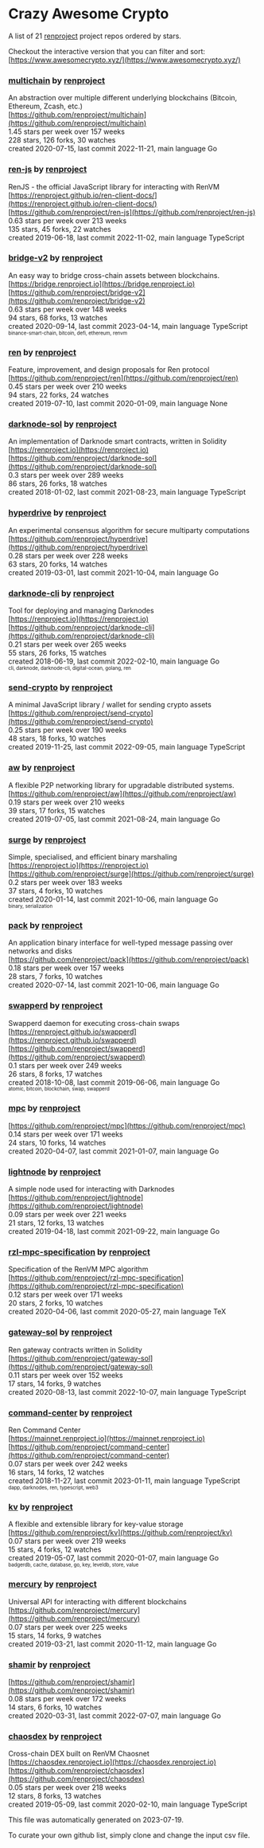 # Crazy Awesome Crypto
A list of 21 [renproject](https://github.com/renproject) project repos ordered by stars.  

Checkout the interactive version that you can filter and sort: 
[https://www.awesomecrypto.xyz/](https://www.awesomecrypto.xyz/)  


### [multichain](https://github.com/renproject/multichain) by [renproject](https://github.com/renproject)  
An abstraction over multiple different underlying blockchains (Bitcoin, Ethereum, Zcash, etc.)  
[https://github.com/renproject/multichain](https://github.com/renproject/multichain)  
1.45 stars per week over 157 weeks  
228 stars, 126 forks, 30 watches  
created 2020-07-15, last commit 2022-11-21, main language Go  


### [ren-js](https://github.com/renproject/ren-js) by [renproject](https://github.com/renproject)  
RenJS - the official JavaScript library for interacting with RenVM  
[https://renproject.github.io/ren-client-docs/](https://renproject.github.io/ren-client-docs/)  
[https://github.com/renproject/ren-js](https://github.com/renproject/ren-js)  
0.63 stars per week over 213 weeks  
135 stars, 45 forks, 22 watches  
created 2019-06-18, last commit 2022-11-02, main language TypeScript  


### [bridge-v2](https://github.com/renproject/bridge-v2) by [renproject](https://github.com/renproject)  
An easy way to bridge cross-chain assets between blockchains.  
[https://bridge.renproject.io](https://bridge.renproject.io)  
[https://github.com/renproject/bridge-v2](https://github.com/renproject/bridge-v2)  
0.63 stars per week over 148 weeks  
94 stars, 68 forks, 13 watches  
created 2020-09-14, last commit 2023-04-14, main language TypeScript  
<sub><sup>binance-smart-chain, bitcoin, defi, ethereum, renvm</sup></sub>


### [ren](https://github.com/renproject/ren) by [renproject](https://github.com/renproject)  
Feature, improvement, and design proposals for Ren protocol  
[https://github.com/renproject/ren](https://github.com/renproject/ren)  
0.45 stars per week over 210 weeks  
94 stars, 22 forks, 24 watches  
created 2019-07-10, last commit 2020-01-09, main language None  


### [darknode-sol](https://github.com/renproject/darknode-sol) by [renproject](https://github.com/renproject)  
 An implementation of Darknode smart contracts, written in Solidity   
[https://renproject.io](https://renproject.io)  
[https://github.com/renproject/darknode-sol](https://github.com/renproject/darknode-sol)  
0.3 stars per week over 289 weeks  
86 stars, 26 forks, 18 watches  
created 2018-01-02, last commit 2021-08-23, main language TypeScript  


### [hyperdrive](https://github.com/renproject/hyperdrive) by [renproject](https://github.com/renproject)  
An experimental consensus algorithm for secure multiparty computations  
[https://github.com/renproject/hyperdrive](https://github.com/renproject/hyperdrive)  
0.28 stars per week over 228 weeks  
63 stars, 20 forks, 14 watches  
created 2019-03-01, last commit 2021-10-04, main language Go  


### [darknode-cli](https://github.com/renproject/darknode-cli) by [renproject](https://github.com/renproject)  
Tool for deploying and managing Darknodes   
[https://renproject.io](https://renproject.io)  
[https://github.com/renproject/darknode-cli](https://github.com/renproject/darknode-cli)  
0.21 stars per week over 265 weeks  
55 stars, 26 forks, 15 watches  
created 2018-06-19, last commit 2022-02-10, main language Go  
<sub><sup>cli, darknode, darknode-cli, digital-ocean, golang, ren</sup></sub>


### [send-crypto](https://github.com/renproject/send-crypto) by [renproject](https://github.com/renproject)  
A minimal JavaScript library / wallet for sending crypto assets  
[https://github.com/renproject/send-crypto](https://github.com/renproject/send-crypto)  
0.25 stars per week over 190 weeks  
48 stars, 18 forks, 10 watches  
created 2019-11-25, last commit 2022-09-05, main language TypeScript  


### [aw](https://github.com/renproject/aw) by [renproject](https://github.com/renproject)  
A flexible P2P networking library for upgradable distributed systems.  
[https://github.com/renproject/aw](https://github.com/renproject/aw)  
0.19 stars per week over 210 weeks  
39 stars, 17 forks, 15 watches  
created 2019-07-05, last commit 2021-08-24, main language Go  


### [surge](https://github.com/renproject/surge) by [renproject](https://github.com/renproject)  
Simple, specialised, and efficient binary marshaling  
[https://renproject.io](https://renproject.io)  
[https://github.com/renproject/surge](https://github.com/renproject/surge)  
0.2 stars per week over 183 weeks  
37 stars, 4 forks, 10 watches  
created 2020-01-14, last commit 2021-10-06, main language Go  
<sub><sup>binary, serialization</sup></sub>


### [pack](https://github.com/renproject/pack) by [renproject](https://github.com/renproject)  
An application binary interface for well-typed message passing over networks and disks  
[https://github.com/renproject/pack](https://github.com/renproject/pack)  
0.18 stars per week over 157 weeks  
28 stars, 7 forks, 10 watches  
created 2020-07-14, last commit 2021-10-06, main language Go  


### [swapperd](https://github.com/renproject/swapperd) by [renproject](https://github.com/renproject)  
Swapperd daemon for executing cross-chain swaps  
[https://renproject.github.io/swapperd](https://renproject.github.io/swapperd)  
[https://github.com/renproject/swapperd](https://github.com/renproject/swapperd)  
0.1 stars per week over 249 weeks  
26 stars, 8 forks, 17 watches  
created 2018-10-08, last commit 2019-06-06, main language Go  
<sub><sup>atomic, bitcoin, blockchain, swap, swapperd</sup></sub>


### [mpc](https://github.com/renproject/mpc) by [renproject](https://github.com/renproject)  
  
[https://github.com/renproject/mpc](https://github.com/renproject/mpc)  
0.14 stars per week over 171 weeks  
24 stars, 10 forks, 14 watches  
created 2020-04-07, last commit 2021-01-07, main language Go  


### [lightnode](https://github.com/renproject/lightnode) by [renproject](https://github.com/renproject)  
A simple node used for interacting with Darknodes  
[https://github.com/renproject/lightnode](https://github.com/renproject/lightnode)  
0.09 stars per week over 221 weeks  
21 stars, 12 forks, 13 watches  
created 2019-04-18, last commit 2021-09-22, main language Go  


### [rzl-mpc-specification](https://github.com/renproject/rzl-mpc-specification) by [renproject](https://github.com/renproject)  
Specification of the RenVM MPC algorithm  
[https://github.com/renproject/rzl-mpc-specification](https://github.com/renproject/rzl-mpc-specification)  
0.12 stars per week over 171 weeks  
20 stars, 2 forks, 10 watches  
created 2020-04-06, last commit 2020-05-27, main language TeX  


### [gateway-sol](https://github.com/renproject/gateway-sol) by [renproject](https://github.com/renproject)  
Ren gateway contracts written in Solidity  
[https://github.com/renproject/gateway-sol](https://github.com/renproject/gateway-sol)  
0.11 stars per week over 152 weeks  
17 stars, 14 forks, 9 watches  
created 2020-08-13, last commit 2022-10-07, main language TypeScript  


### [command-center](https://github.com/renproject/command-center) by [renproject](https://github.com/renproject)  
Ren Command Center  
[https://mainnet.renproject.io](https://mainnet.renproject.io)  
[https://github.com/renproject/command-center](https://github.com/renproject/command-center)  
0.07 stars per week over 242 weeks  
16 stars, 14 forks, 12 watches  
created 2018-11-27, last commit 2023-01-11, main language TypeScript  
<sub><sup>dapp, darknodes, ren, typescript, web3</sup></sub>


### [kv](https://github.com/renproject/kv) by [renproject](https://github.com/renproject)  
A flexible and extensible library for key-value storage  
[https://github.com/renproject/kv](https://github.com/renproject/kv)  
0.07 stars per week over 219 weeks  
15 stars, 4 forks, 12 watches  
created 2019-05-07, last commit 2020-01-07, main language Go  
<sub><sup>badgerdb, cache, database, go, key, leveldb, store, value</sup></sub>


### [mercury](https://github.com/renproject/mercury) by [renproject](https://github.com/renproject)  
Universal API for interacting with different blockchains  
[https://github.com/renproject/mercury](https://github.com/renproject/mercury)  
0.07 stars per week over 225 weeks  
15 stars, 14 forks, 9 watches  
created 2019-03-21, last commit 2020-11-12, main language Go  


### [shamir](https://github.com/renproject/shamir) by [renproject](https://github.com/renproject)  
  
[https://github.com/renproject/shamir](https://github.com/renproject/shamir)  
0.08 stars per week over 172 weeks  
14 stars, 6 forks, 10 watches  
created 2020-03-31, last commit 2022-07-07, main language Go  


### [chaosdex](https://github.com/renproject/chaosdex) by [renproject](https://github.com/renproject)  
Cross-chain DEX built on RenVM Chaosnet  
[https://chaosdex.renproject.io](https://chaosdex.renproject.io)  
[https://github.com/renproject/chaosdex](https://github.com/renproject/chaosdex)  
0.05 stars per week over 218 weeks  
12 stars, 8 forks, 13 watches  
created 2019-05-09, last commit 2020-02-10, main language TypeScript  


This file was automatically generated on 2023-07-19.  

To curate your own github list, simply clone and change the input csv file.  
